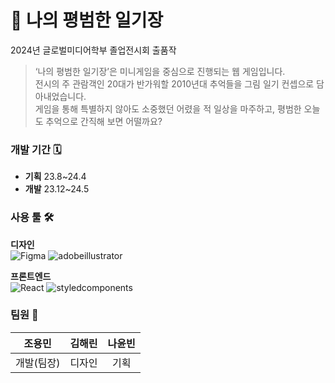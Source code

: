 # 📘 나의 평범한 일기장
2024년 글로벌미디어학부 졸업전시회 출품작
> ‘나의 평범한 일기장’은 미니게임을 중심으로 진행되는 웹 게임입니다. <br>
> 전시의 주 관람객인 20대가 반가워할 2010년대 추억들을 그림 일기 컨셉으로 담아내었습니다. <br>
> 게임을 통해 특별하지 않아도 소중했던 어렸을 적 일상을 마주하고, 평범한 오늘도 추억으로 간직해 보면 어떨까요?


### 개발 기간 🗓️
- **기획** 23.8~24.4
- **개발** 23.12~24.5

### 사용 툴 🛠️
**디자인** <br>
<img alt="Figma" src ="https://img.shields.io/badge/Figma-F24E1E.svg?&style=flat-square&logo=Figma&logoColor=white"/>
<img alt="adobeillustrator" src ="https://img.shields.io/badge/adobeillustrator-FF9A00.svg?&style=flat-square&logo=adobeillustrator&logoColor=white"/>


**프론트엔드** <br>
<img alt="React" src ="https://img.shields.io/badge/React-61DAFB.svg?&style=flat-square&logo=React&logoColor=white"/>
<img alt="styledcomponents" src ="https://img.shields.io/badge/styledcomponents-DB7093.svg?&style=flat-square&logo=styledcomponents&logoColor=white"/>

### 팀원 👥

|조용민|김해린|나윤빈|
|:-:|:-:|:-:|
|개발(팀장)|디자인|기획|
